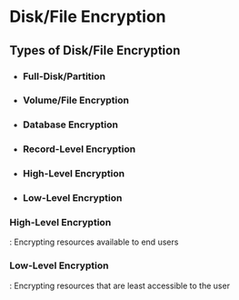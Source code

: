 # Disk/File Encryption


## Types of Disk/File Encryption


- ### Full-Disk/Partition
- ### Volume/File Encryption
- ### Database Encryption
- ### Record-Level Encryption
- ### High-Level Encryption
- ### Low-Level Encryption


### High-Level Encryption
 : Encrypting resources available to end users


### Low-Level Encryption
 : Encrypting resources that are least accessible to the user